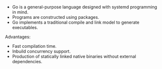 - Go is a general-purpose language designed with systemd programming in mind.
- Programs are constructed using packages.
- Go implements a traditional compile and link model to generate executables.

Advantages:
- Fast compilation time.
- Inbuild concurrency support.
- Production of statically linked native binaries without external dependencies.
